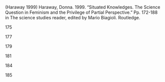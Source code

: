 ﻿(Haraway 1999)
Haraway, Donna. 1999. “Situated Knowledges. The Science Question in Feminism and the Privilege of Partial Perspective.” Pp. 172-188 in The science studies reader, edited by Mario Biagioli. Routledge.

175




177


179

 181










184

185
